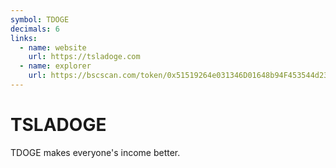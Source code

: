 ```yaml
---
symbol: TDOGE
decimals: 6
links:
  - name: website
    url: https://tsladoge.com
  - name: explorer
    url: https://bscscan.com/token/0x51519264e031346D01648b94F453544d231e9E85
---
```


# TSLADOGE

TDOGE makes everyone's income better.
